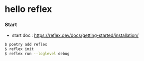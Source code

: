 # hello reflex

### Start
- start doc : https://reflex.dev/docs/getting-started/installation/
```bash
$ poetry add reflex
$ reflex init
$ reflex run --loglevel debug
```

